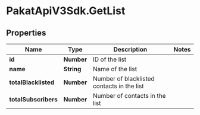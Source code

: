 # PakatApiV3Sdk.GetList

## Properties
Name | Type | Description | Notes
------------ | ------------- | ------------- | -------------
**id** | **Number** | ID of the list | 
**name** | **String** | Name of the list | 
**totalBlacklisted** | **Number** | Number of blacklisted contacts in the list | 
**totalSubscribers** | **Number** | Number of contacts in the list | 


